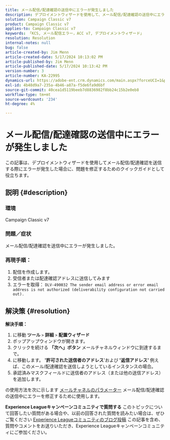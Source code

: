 ```yaml
---
title: メール配信/配達確認の送信中にエラーが発生しました
description: デプロイメントウィザードを使用して、メール配信/配達確認の送信中にエラーが発生するAdobe Campaign Classicの問題を修正する方法を説明します。
solution: Campaign Classic v7
product: Campaign Classic v7
applies-to: Campaign Classic v7
keywords: 「KCS, メール配信エラー，ACC v7, デプロイメントウィザード」
resolution: Resolution
internal-notes: null
bug: false
article-created-by: Jim Menn
article-created-date: 5/17/2024 10:13:02 PM
article-published-by: Jim Menn
article-published-date: 5/17/2024 10:13:42 PM
version-number: 3
article-number: KA-22995
dynamics-url: https://adobe-ent.crm.dynamics.com/main.aspx?forceUCI=1&pagetype=entityrecord&etn=knowledgearticle&id=b437469d-9a14-ef11-9f8a-6045bd006268
exl-id: 4b48d9a7-235a-4b46-a87a-f5de6fa9d6bf
source-git-commit: 40cea1d5119beeb7d8836982f8bb24c15b2e0eb8
workflow-type: tm+mt
source-wordcount: '234'
ht-degree: 4%

---
```


# メール配信/配達確認の送信中にエラーが発生しました


この記事は、デプロイメントウィザードを使用してメール配信/配達確認を送信する際にエラーが発生した場合に、問題を修正するためのクイックガイドとして役立ちます。

## 説明 {#description}


### <b>環境</b>

Campaign Classic v7



### <b>問題／症状</b>

メール配信/配達確認を送信中にエラーが発生しました。

### <b>再現手順：</b>

1. 配信を作成します。
2. 受信者または配達確認アドレスに送信してみます
3. エラーを取得： `DLV-490032 The sender email address or error email address is not authorized (deliverability configuration not carried out).`



## 解決策 {#resolution}

<b>解決手順：</b>
1. に移動<b> ツール </b>`>`  <b>詳細</b> `>`  <b>配置ウィザード</b>
2. ポップアップウィンドウが開きます。
3. クリックを続ける <b>「次へ」ボタン</b> メールチャネルウィンドウに到達するまで。
4. に移動します。 <b>&#39;許可された送信者のアドレス</b>&#39;および<b> &#39;返信アドレス&#39; </b>例えば、このメール/配達確認を送信しようとしているインスタンスの場合。
5. 承認済みマスクフィールドに送信者のアドレス（または他の送信アドレス）を追加します。




の使用方法を次に示します [メールチャネルのパラメーター](https://experienceleague.adobe.com/docs/campaign-classic/using/installing-campaign-classic/initial-configuration/deploying-an-instance.html#email-channel-parameters) メール配信/配達確認の送信中にエラーを修正するために使用します。


<b>Experience Leagueキャンペーンコミュニティで質問する</b>
このトピックについて回答したい質問がある場合や、以前の回答された質問を読みたい場合は、ぜひご覧ください [Experience Leagueコミュニティのブログ投稿](https://experienceleaguecommunities.adobe.com/t5/adobe-campaign-classic-blogs/introducing-top-kcs-articles-curated-for-your-troubleshooting/bc-p/672426#M132 "リンクをフォロー") この記事を含め、質問やコメントをお送りいただき、Experience Leagueキャンペーンコミュニティにご参加ください。
